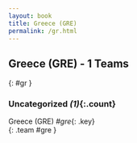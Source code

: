 ```yaml
---
layout: book
title: Greece (GRE)
permalink: /gr.html
---
```


## Greece (GRE) - 1 Teams
{: #gr }









### Uncategorized _(1)_{:.count}

Greece  (GRE)  _#gre_{: .key} <br>
{: .team #gre }


 
